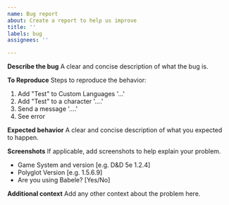 ```yaml
---
name: Bug report
about: Create a report to help us improve
title: ''
labels: bug
assignees: ''

---
```


**Describe the bug**
A clear and concise description of what the bug is.

**To Reproduce**
Steps to reproduce the behavior:
1. Add "Test" to Custom Languages '...'
2. Add "Test" to a character '....'
3. Send a message '....'
4. See error

**Expected behavior**
A clear and concise description of what you expected to happen.

**Screenshots**
If applicable, add screenshots to help explain your problem.

 - Game System and version [e.g. D&D 5e 1.2.4]
 - Polyglot Version [e.g. 1.5.6.9]
 - Are you using Babele? [Yes/No]

**Additional context**
Add any other context about the problem here.
